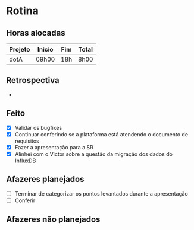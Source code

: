 # Rotina

## Horas alocadas

Projeto | Inicio | Fim | Total
--------|-------|-------|------
dotA    | 09h00 | 18h | 8h00

## Retrospectiva

- 

## Feito

- [x] Validar os bugfixes
- [x] Continuar conferindo se a plataforma está atendendo o documento de requisitos
- [x] Fazer a apresentação para a SR
- [x] Alinhei com o Victor sobre a questão da migração dos dados do InfluxDB

## Afazeres planejados

- [ ] Terminar de categorizar os pontos levantados durante a apresentação
- [ ] Conferir 

## Afazeres não planejados


<!--stackedit_data:
eyJoaXN0b3J5IjpbMTI3MjYxNDg4OSw0ODQyMTQ0Nyw0Nzg2MT
UzMDMsMTczNjE5MDUwOCwtMTE3OTc4MzY5OSwyMDYxODEyMDM3
LDIwNjQxMzUxMjEsLTgwMTY5MTQ1MiwxNzA4NjA4MTQ3LDExOT
A4NDM0NjYsMTk5ODgyNTkzNCwtMTg4NjU5MzQ4MywtMTc4MTgy
ODIzNywtMTQ5MDEwMDg4MSwxMTc1NDQ3OTEyLC02NTgzMDA3MD
YsLTI1OTE3NDI5MywtOTQ1MjYyNjExLDE0MzI4MjI1NzAsLTE0
Mzk3MzM4OTJdfQ==
-->